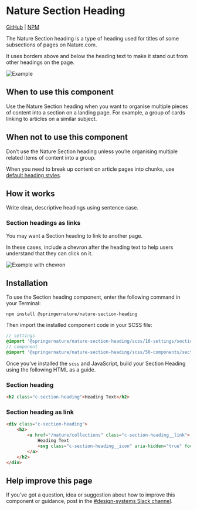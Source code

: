# Nature Section Heading

[GitHub](https://github.com/springernature/frontend-toolkits/tree/master/toolkits/nature/packages/nature-section-heading) | [NPM](https://www.npmjs.com/package/@springernature/nature-section-heading)

The Nature Section heading is a type of heading used for titles of some subsections of pages on Nature.com.

It uses borders above and below the heading text to make it stand out from other headings on the page.

![Example](https://i.ibb.co/28w2b0S/Screenshot-2021-12-29-at-10-44-13.png)

## When to use this component

Use the Nature Section heading when you want to organise multiple pieces of content into a section on a landing page. For example, a group of cards linking to articles on a similar subject.

## When not to use this component

Don’t use the Nature Section heading unless you’re organising multiple related items of content into a group.

When you need to break up content on article pages into chunks, use [default heading styles](https://frontend-design-system.private.springernature.app/nature/styleguide/typography#headings-nature-journals).

## How it works

Write clear, descriptive headings using sentence case.


### Section headings as links

You may want a Section heading to link to another page.

In these cases, include a chevron after the heading text to help users understand that they can click on it.

![Example with chevron](https://i.ibb.co/V3KF5Dy/Screenshot-2021-12-29-at-10-49-24.png)

## Installation

To use the Section heading component, enter the following command in your Terminal:

```
npm install @springernature/nature-section-heading
```

Then import the installed component code in your SCSS file:

```scss
// settings
@import '@springernature/nature-section-heading/scss/10-settings/section-heading';
// component
@import '@springernature/nature-section-heading/scss/50-components/section-heading';
```

Once you’ve installed the `scss` and JavaScript, build your Section Heading using the following HTML as a guide.

### Section heading

```html
<h2 class="c-section-heading">Heading Text</h2>
```

### Section heading as link

```html
<div class="c-section-heading">
    <h2>
        <a href="/nature/collections" class="c-section-heading__link">
            Heading Text
            <svg class="c-section-heading__icon" aria-hidden="true" focusable="false" height="20" width="20" viewBox="0 0 16 16" xmlns="http://www.w3.org/2000/svg"><path d="m4.08573416 5.70052374 2.48162731-2.4816273c.39282216-.39282216 1.02197315-.40056173 1.40306523-.01946965.39113012.39113012.3914806 1.02492687-.00014045 1.41654791l-4.17620791 4.17620792c-.39120769.39120768-1.02508144.39160691-1.41671995-.0000316l-4.17639421-4.1763942c-.39122513-.39122514-.39767006-1.01908149-.01657797-1.40017357.39113012-.39113012 1.02337105-.3930364 1.41951348.00310603l2.48183447 2.48183446.99770587 1.01367533z" transform="matrix(0 -1 1 0 2.081146 11.085734)"></path></svg>
        </a>
    </h2>
</div>
```

## Help improve this page

If you’ve got a question, idea or suggestion about how to improve this component or guidance, post in the [#design-systems Slack channel](https://springernature.slack.com/archives/C75DHBTBP).
